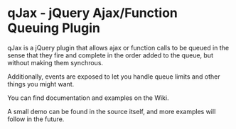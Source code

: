 qJax - jQuery Ajax/Function Queuing Plugin
================================

qJax is a jQuery plugin that allows ajax or function calls to be queued in the sense that they fire and complete in the order added to the queue, but without making them synchrous.

Additionally, events are exposed to let you handle queue limits and other things you might want.

You can find documentation and examples on the Wiki.

A small demo can be found in the source itself, and more examples will follow in the future.